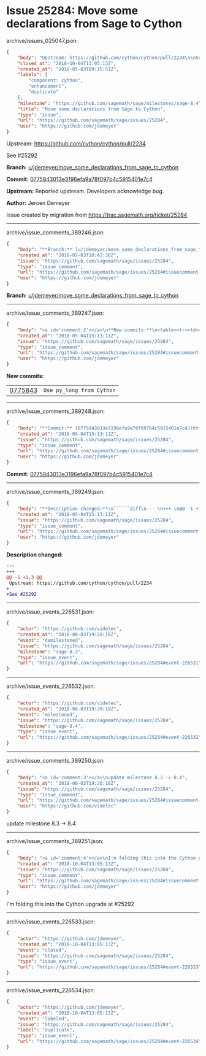 # Issue 25284: Move some declarations from Sage to Cython

archive/issues_025047.json:
```json
{
    "body": "Upstream: https://github.com/cython/cython/pull/2234\n\nSee #25292\n\n**Branch:** [u/jdemeyer/move_some_declarations_from_sage_to_cython](https://github.com/sagemath/sagetrac-mirror/tree/u/jdemeyer/move_some_declarations_from_sage_to_cython)\n\n**Commit:** [0775843013e3196efa9a78f097b4c5915401e7c4](https://github.com/sagemath/sagetrac-mirror/commit/0775843013e3196efa9a78f097b4c5915401e7c4)\n\n**Upstream:** Reported upstream. Developers acknowledge bug.\n\n**Author:** Jeroen Demeyer\n\nIssue created by migration from https://trac.sagemath.org/ticket/25284\n\n",
    "closed_at": "2018-10-04T13:05:13Z",
    "created_at": "2018-05-03T09:15:51Z",
    "labels": [
        "component: cython",
        "enhancement",
        "duplicate"
    ],
    "milestone": "https://github.com/sagemath/sage/milestones/sage-8.4",
    "title": "Move some declarations from Sage to Cython",
    "type": "issue",
    "url": "https://github.com/sagemath/sage/issues/25284",
    "user": "https://github.com/jdemeyer"
}
```
Upstream: https://github.com/cython/cython/pull/2234

See #25292

**Branch:** [u/jdemeyer/move_some_declarations_from_sage_to_cython](https://github.com/sagemath/sagetrac-mirror/tree/u/jdemeyer/move_some_declarations_from_sage_to_cython)

**Commit:** [0775843013e3196efa9a78f097b4c5915401e7c4](https://github.com/sagemath/sagetrac-mirror/commit/0775843013e3196efa9a78f097b4c5915401e7c4)

**Upstream:** Reported upstream. Developers acknowledge bug.

**Author:** Jeroen Demeyer

Issue created by migration from https://trac.sagemath.org/ticket/25284





---

archive/issue_comments_389246.json:
```json
{
    "body": "**Branch:** [u/jdemeyer/move_some_declarations_from_sage_to_cython](https://github.com/sagemath/sagetrac-mirror/tree/u/jdemeyer/move_some_declarations_from_sage_to_cython)",
    "created_at": "2018-05-03T10:42:30Z",
    "issue": "https://github.com/sagemath/sage/issues/25284",
    "type": "issue_comment",
    "url": "https://github.com/sagemath/sage/issues/25284#issuecomment-389246",
    "user": "https://github.com/jdemeyer"
}
```

**Branch:** [u/jdemeyer/move_some_declarations_from_sage_to_cython](https://github.com/sagemath/sagetrac-mirror/tree/u/jdemeyer/move_some_declarations_from_sage_to_cython)



---

archive/issue_comments_389247.json:
```json
{
    "body": "<a id='comment:2'></a>\n**New commits:**\n<table><tr><td><a href=\"https://github.com/sagemath/sagetrac-mirror/commit/0775843013e3196efa9a78f097b4c5915401e7c4\">0775843</a></td><td><code>Use py_long from Cython</code></td></tr></table>\n",
    "created_at": "2018-05-04T15:13:11Z",
    "issue": "https://github.com/sagemath/sage/issues/25284",
    "type": "issue_comment",
    "url": "https://github.com/sagemath/sage/issues/25284#issuecomment-389247",
    "user": "https://github.com/jdemeyer"
}
```

<a id='comment:2'></a>
**New commits:**
<table><tr><td><a href="https://github.com/sagemath/sagetrac-mirror/commit/0775843013e3196efa9a78f097b4c5915401e7c4">0775843</a></td><td><code>Use py_long from Cython</code></td></tr></table>




---

archive/issue_comments_389248.json:
```json
{
    "body": "**Commit:** [0775843013e3196efa9a78f097b4c5915401e7c4](https://github.com/sagemath/sagetrac-mirror/commit/0775843013e3196efa9a78f097b4c5915401e7c4)",
    "created_at": "2018-05-04T15:13:11Z",
    "issue": "https://github.com/sagemath/sage/issues/25284",
    "type": "issue_comment",
    "url": "https://github.com/sagemath/sage/issues/25284#issuecomment-389248",
    "user": "https://github.com/jdemeyer"
}
```

**Commit:** [0775843013e3196efa9a78f097b4c5915401e7c4](https://github.com/sagemath/sagetrac-mirror/commit/0775843013e3196efa9a78f097b4c5915401e7c4)



---

archive/issue_comments_389249.json:
```json
{
    "body": "**Description changed:**\n``````diff\n--- \n+++ \n@@ -1 +1,3 @@\n Upstream: https://github.com/cython/cython/pull/2234\n+\n+See #25292\n``````\n",
    "created_at": "2018-05-04T15:13:11Z",
    "issue": "https://github.com/sagemath/sage/issues/25284",
    "type": "issue_comment",
    "url": "https://github.com/sagemath/sage/issues/25284#issuecomment-389249",
    "user": "https://github.com/jdemeyer"
}
```

**Description changed:**
``````diff
--- 
+++ 
@@ -1 +1,3 @@
 Upstream: https://github.com/cython/cython/pull/2234
+
+See #25292
``````




---

archive/issue_events_226531.json:
```json
{
    "actor": "https://github.com/videlec",
    "created_at": "2018-08-03T19:20:18Z",
    "event": "demilestoned",
    "issue": "https://github.com/sagemath/sage/issues/25284",
    "milestone": "sage-8.3",
    "type": "issue_event",
    "url": "https://github.com/sagemath/sage/issues/25284#event-226531"
}
```



---

archive/issue_events_226532.json:
```json
{
    "actor": "https://github.com/videlec",
    "created_at": "2018-08-03T19:20:18Z",
    "event": "milestoned",
    "issue": "https://github.com/sagemath/sage/issues/25284",
    "milestone": "sage-8.4",
    "type": "issue_event",
    "url": "https://github.com/sagemath/sage/issues/25284#event-226532"
}
```



---

archive/issue_comments_389250.json:
```json
{
    "body": "<a id='comment:3'></a>\nupdate milestone 8.3 -> 8.4",
    "created_at": "2018-08-03T19:20:18Z",
    "issue": "https://github.com/sagemath/sage/issues/25284",
    "type": "issue_comment",
    "url": "https://github.com/sagemath/sage/issues/25284#issuecomment-389250",
    "user": "https://github.com/videlec"
}
```

<a id='comment:3'></a>
update milestone 8.3 -> 8.4



---

archive/issue_comments_389251.json:
```json
{
    "body": "<a id='comment:4'></a>\nI'm folding this into the Cython upgrade at #25292",
    "created_at": "2018-10-04T13:05:13Z",
    "issue": "https://github.com/sagemath/sage/issues/25284",
    "type": "issue_comment",
    "url": "https://github.com/sagemath/sage/issues/25284#issuecomment-389251",
    "user": "https://github.com/jdemeyer"
}
```

<a id='comment:4'></a>
I'm folding this into the Cython upgrade at #25292



---

archive/issue_events_226533.json:
```json
{
    "actor": "https://github.com/jdemeyer",
    "created_at": "2018-10-04T13:05:13Z",
    "event": "closed",
    "issue": "https://github.com/sagemath/sage/issues/25284",
    "type": "issue_event",
    "url": "https://github.com/sagemath/sage/issues/25284#event-226533"
}
```



---

archive/issue_events_226534.json:
```json
{
    "actor": "https://github.com/jdemeyer",
    "created_at": "2018-10-04T13:05:13Z",
    "event": "labeled",
    "issue": "https://github.com/sagemath/sage/issues/25284",
    "label": "duplicate",
    "type": "issue_event",
    "url": "https://github.com/sagemath/sage/issues/25284#event-226534"
}
```
